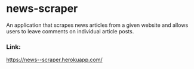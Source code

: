 # news-scraper
An application that scrapes news articles from a given website and allows users to leave comments on individual article posts. 


### Link:
https://news--scraper.herokuapp.com/